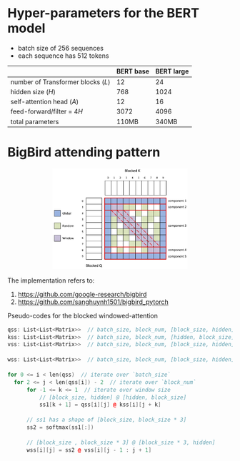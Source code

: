 # Hyper-parameters for the BERT model

- batch size of 256 sequences
- each sequence has 512 tokens

||BERT base|BERT large|
|:--|:--|:--|
|number of Transformer blocks ($L$)|12|24|
|hidden size ($H$)|768|1024|
|self-attention head ($A$)|12|16|
|feed-forward/filter = 4$H$ |3072|4096|
|total parameters|110MB|340MB|

# BigBird attending pattern

<p align="center">
<img src="figures/bigbird-attn.png" width=60%>
</p>


The implementation refers to:

1. https://github.com/google-research/bigbird
1. https://github.com/sanghuynh1501/bigbird_pytorch

Pseudo-codes for the blocked windowed-attention

```c++
qss: List<List<Matrix>>  // batch_size, block_num, [block_size, hidden]
kss: List<List<Matrix>>  // batch_size, block_num, [hidden, block_size]
vss: List<List<Matrix>>  // batch_size, block_num, [block_size, hidden]

wss: List<List<Matrix>>  // batch_size, block_num, [block_size, hidden]

for 0 <= i < len(qss)  // iterate over `batch_size`
  for 2 <= j < len(qss[i]) - 2  // iterate over `block_num`
      for -1 <= k <= 1  // iterate over window size
          // [block_size, hidden] @ [hidden, block_size]
          ss1[k + 1] = qss[i][j] @ kss[i][j + k]
      
      // ss1 has a shape of [block_size, block_size * 3]
      ss2 = softmax(ss1[:])

      // [block_size , block_size * 3] @ [block_size * 3, hidden] 
      wss[i][j] = ss2 @ vss[i][j - 1 : j + 1]
```
